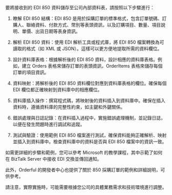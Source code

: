 要將接收到的 EDI 850 資料儲存至公司內部資料表，請按照以下步驟進行：

1. 瞭解 EDI 850 結構：EDI 850 是用於採購訂單的標準格式，包含訂單號碼、訂購人、聯絡資料、付款方式、幣別等表頭資訊，以及訂購項目、數量、項目說明、單價、出貨日期等表身資訊。 


2. 解析 EDI 850 資料：使用 EDI 解析工具或程式庫，將 EDI 850 檔案轉換為可讀取的格式（如 XML 或 JSON）。這樣可以更方便地提取所需的資料欄位。


3. 設計資料庫表格：根據解析後的 EDI 850 資料，設計相應的資料庫表格。例如，建立 Orders 表格來儲存訂單的表頭資訊，OrderItems 表格來儲存每個訂單的項目資訊。


4. 資料映射：將解析後的 EDI 850 資料欄位對應到資料庫表格的欄位。確保每個 EDI 欄位都正確映射到資料庫中的相應欄位。


5. 資料庫插入操作：撰寫程式碼，將映射後的資料插入到資料庫中。確保在插入資料時，遵循資料庫的完整性約束，如主鍵和外鍵關係。


6. 錯誤處理與日誌記錄：在資料插入過程中，實施錯誤處理機制，並記錄日誌，以便在發生問題時進行調試和追蹤。


7. 測試與驗證：使用範例 EDI 850 檔案進行測試，確保資料能夠正確解析、映射並插入到資料庫中。檢查資料庫中的資料是否與 EDI 850 檔案中的資訊一致。



如需更詳細的步驟和範例，您可以參考 Microsoft 的教學課程，其中示範了如何在 BizTalk Server 中接收 EDI 交換並傳回通知。 

此外，Orderful 的開發者中心也提供了關於 850 採購訂單的範例和詳細說明，可供參考。 

請注意，實際實施時，可能需要根據您公司的具體業務需求和技術環境進行調整。

